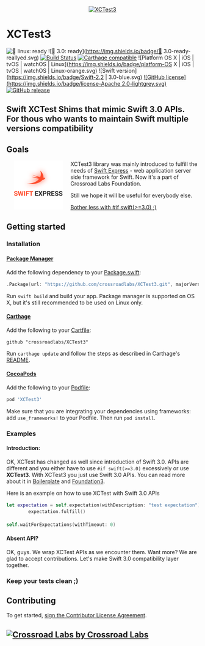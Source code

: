 [<p align="center"><img height=256 alt="XCTest3" src="https://www.iconfinder.com/icons/103838/download/png/512"></p>](#XCTest3)

# XCTest3

![🐧 linux: ready](https://img.shields.io/badge/%F0%9F%90%A7%20linux-ready-red.svg)
![🐤 3.0: ready](https://img.shields.io/badge/🐤 3.0-ready-reallyed.svg)
[![Build Status](https://travis-ci.org/crossroadlabs/XCTest3.svg?branch=master)](https://travis-ci.org/crossroadlabs/XCTest3)
[![Carthage compatible](https://img.shields.io/badge/Carthage-compatible-4BC51D.svg?style=flat)](https://github.com/Carthage/Carthage)
![Platform OS X | iOS | tvOS | watchOS | Linux](https://img.shields.io/badge/platform-OS X | iOS | tvOS | watchOS | Linux-orange.svg)
![Swift version](https://img.shields.io/badge/Swift-2.2 | 3.0-blue.svg)
[![GitHub license](https://img.shields.io/badge/license-Apache 2.0-lightgrey.svg)](https://raw.githubusercontent.com/crossroadlabs/Regex/master/LICENSE)
[![GitHub release](https://img.shields.io/github/release/crossroadlabs/XCTest3.svg)](https://github.com/crossroadlabs/XCTest3/releases)

## Swift XCTest Shims that mimic Swift 3.0 APIs. For thous who wants to maintain Swift multiple versions compatibility

## Goals

[<img align="left" src="https://raw.githubusercontent.com/crossroadlabs/Express/master/logo-full.png" hspace="20" height=128>](https://github.com/crossroadlabs/Express) XCTest3 library was mainly introduced to fulfill the needs of [Swift Express](https://github.com/crossroadlabs/Express) - web application server side framework for Swift. Now it's a part of Crossroad Labs Foundation.

Still we hope it will be useful for everybody else.

[Bother less with #if swift(>=3.0) ;)](#examples)

## Getting started

### Installation

#### [Package Manager](https://swift.org/package-manager/)

Add the following dependency to your [Package.swift](https://github.com/apple/swift-package-manager/blob/master/Documentation/Package.swift.md):

```swift
.Package(url: "https://github.com/crossroadlabs/XCTest3.git", majorVersion: 0)
```

Run ```swift build``` and build your app. Package manager is supported on OS X, but it's still recommended to be used on Linux only.

#### [Carthage](https://github.com/Carthage/Carthage)
Add the following to your [Cartfile](https://github.com/Carthage/Carthage/blob/master/Documentation/Artifacts.md#cartfile):

```
github "crossroadlabs/XCTest3"
```

Run `carthage update` and follow the steps as described in Carthage's [README](https://github.com/Carthage/Carthage#adding-frameworks-to-an-application).

#### [CocoaPods](http://cocoapods.org/)
Add the following to your [Podfile](http://guides.cocoapods.org/using/the-podfile.html):

```rb
pod 'XCTest3'
```

Make sure that you are integrating your dependencies using frameworks: add `use_frameworks!` to your Podfile. Then run `pod install`.

### Examples

#### Introduction:

OK, XCTest has changed as well since introduction of Swift 3.0. APIs are different and you either have to use `#if swift(>=3.0)` excessively or use __XCTest3__. With XCTest3 you just use Swift 3.0 APIs. You can read more about it in [Boilerplate](https://github.com/crossroadlabs/Boilerplate) and [Foundation3](https://github.com/crossroadlabs/Foundation3).

Here is an example on how to use XCTest with Swift 3.0 APIs

```swift
let expectation = self.expectation(withDescription: "test expectation")
        expectation.fulfill()
        
self.waitForExpectations(withTimeout: 0)
```

#### Absent API?

OK, guys. We wrap XCTest APIs as we encounter them. Want more? We are glad to accept contributions. Let's make Swift 3.0 compatibility layer together.

### Keep your tests clean ;)

## Contributing

To get started, <a href="https://www.clahub.com/agreements/crossroadlabs/XCTest3">sign the Contributor License Agreement</a>.

## [![Crossroad Labs](http://i.imgur.com/iRlxgOL.png?1) by Crossroad Labs](http://www.crossroadlabs.xyz/)